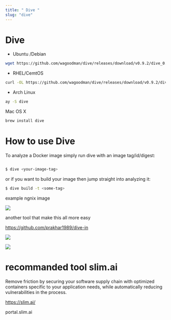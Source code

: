 ```yaml
---
title: " Dive "
slug: "dive"
---
```


# Dive 


* Ubuntu /Debian 

```bash
wget https://github.com/wagoodman/dive/releases/download/v0.9.2/dive_0.9.2_linux_amd64.deb sudo apt install ./dive_0.9.2_linux_amd64.deb
```

* RHEL/CemtOS

```bash
curl -OL https://github.com/wagoodman/dive/releases/download/v0.9.2/dive_0.9.2_linux_amd64.rpm rpm -i dive_0.9.2_linux_amd64.rpm

```

* Arch Linux

```bash
ay -S dive

```

Mac OS X

```bash
brew install dive

```

# How to use Dive

To analyze a Docker image simply run dive with an image tag/id/digest:

```bash

$ dive <your-image-tag>
```

or if you want to build your image then jump straight into analyzing it:

```bash
$ dive build -t <some-tag> 
```

example  ngnix image 

![](./images/dive.png)


another tool that make this all more easy 

https://github.com/prakhar1989/dive-in

![](./images/1.png)

![](./images/2.png)


# recommanded tool slim.ai


Remove friction by securing your software supply chain with optimized containers specific to your application needs, while automatically reducing vulnerabilities in the process.


https://slim.ai/

portal.slim.ai 

